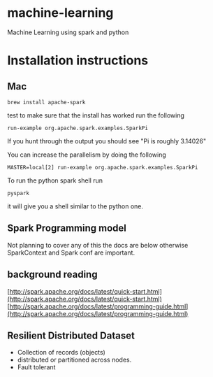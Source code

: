 # machine-learning
Machine Learning using spark and python

# Installation instructions

## Mac

    brew install apache-spark
    
    
test to make sure that the install has worked run the following

    run-example org.apache.spark.examples.SparkPi
    
If you hunt through the output you should see "Pi is roughly 3.14026"

You can increase the parallelism by doing the following

    MASTER=local[2] run-example org.apache.spark.examples.SparkPi        

To run the python spark shell run
    
    pyspark
    
it will give you a shell similar to the python one. 

## Spark Programming model

Not planning to cover any of this the docs are below otherwise SparkContext and Spark conf are important.

## background reading
[http://spark.apache.org/docs/latest/quick-start.html](http://spark.apache.org/docs/latest/quick-start.html)
[http://spark.apache.org/docs/latest/programming-guide.html](http://spark.apache.org/docs/latest/programming-guide.html)

## Resilient Distributed Dataset

 * Collection of records (objects)
 * distributed or partitioned across nodes.
 * Fault tolerant
 







